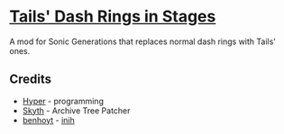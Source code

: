 # [Tails' Dash Rings in Stages](https://gamebanana.com/mods/294538)
A mod for Sonic Generations that replaces normal dash rings with Tails' ones.

## Credits
- [Hyper](https://github.com/hyperbx) - programming
- [Skyth](https://github.com/blueskythlikesclouds) - Archive Tree Patcher
- [benhoyt](https://github.com/benhoyt) - [inih](https://github.com/benhoyt/inih)